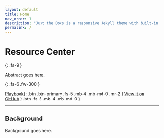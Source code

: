 ```yaml
---
layout: default
title: Home
nav_order: 1
description: "Just the Docs is a responsive Jekyll theme with built-in search that is easily customizable and hosted on GitHub Pages."
permalink: /
---
```


# Resource Center
{: .fs-9 }

Abstract goes here.

{: .fs-6 .fw-300 }

[Playbook](docs/playbook.html){: .btn .btn-primary .fs-5 .mb-4 .mb-md-0 .mr-2 } [View it on GitHub](https://github.com/usnistgov/RMF){: .btn .fs-5 .mb-4 .mb-md-0 }

---

## Background


Background goes here.

